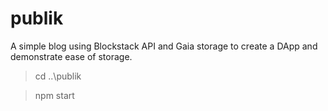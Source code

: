 # publik

A simple blog using Blockstack API and Gaia storage to create a DApp and demonstrate 
ease of storage.


>cd ..\publik

> npm start
